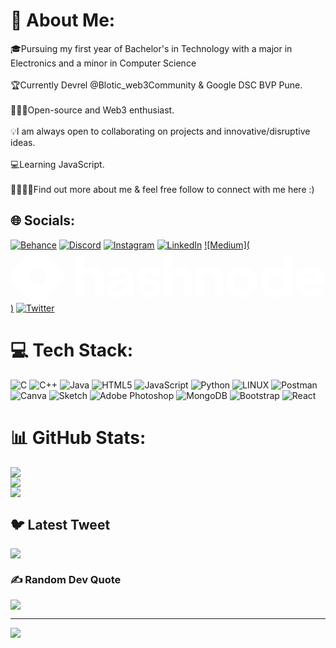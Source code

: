 # 💫 About Me:
🎓Pursuing my first year of Bachelor's in Technology with a major in Electronics and a minor in Computer Science<br><br>🏆Currently Devrel @Blotic_web3Community & Google DSC BVP Pune.<br><br>🧑🏻‍💻Open-source and Web3 enthusiast.<br><br>💡I am always open to collaborating on projects and innovative/disruptive ideas.<br><br>💻Learning JavaScript.<br><br>🫱🏻‍🫲🏻Find out more about me & feel free follow to connect with me here :)


## 🌐 Socials:
[![Behance](https://img.shields.io/badge/Behance-1769ff?logo=behance&logoColor=white)](https://behance.net/parthmandale) [![Discord](https://img.shields.io/badge/Discord-%237289DA.svg?logo=discord&logoColor=white)](https://discord.gg/https://discord.gg/Nsny9aD5j4) [![Instagram](https://img.shields.io/badge/Instagram-%23E4405F.svg?logo=Instagram&logoColor=white)](https://instagram.com/im_parth.m) [![LinkedIn](https://img.shields.io/badge/LinkedIn-%230077B5.svg?logo=linkedin&logoColor=white)](https://linkedin.com/in/parth-mandale-0b7014247/) [![Medium](<svg fill="none" viewBox="0 0 334 56" xmlns="http://www.w3.org/2000/svg"><path fill="#fff" fill-rule="evenodd" d="M4.464 18.71c-5.133 5.131-5.133 13.449 0 18.58l14.868 14.862c5.133 5.13 13.454 5.13 18.586 0L52.786 37.29c5.133-5.13 5.133-13.448 0-18.579L37.918 3.848c-5.133-5.13-13.454-5.13-18.586 0L4.464 18.71ZM35.13 34.503a9.193 9.193 0 0 0 0-13.006 9.2 9.2 0 0 0-13.01 0 9.193 9.193 0 0 0 0 13.006 9.202 9.202 0 0 0 13.01 0Z" clip-rule="evenodd"/><path fill="#fff" d="M69.636 49.346V5.966h8.599v18.28l-1.032-1.375c.726-1.872 1.892-3.247 3.497-4.126 1.643-.917 3.554-1.375 5.733-1.375 2.37 0 4.433.496 6.191 1.49a10.498 10.498 0 0 1 4.185 4.183c.994 1.757 1.49 3.82 1.49 6.19v20.113H89.7v-18.28c0-1.223-.248-2.273-.745-3.152a4.97 4.97 0 0 0-2.006-2.063c-.841-.497-1.835-.745-2.981-.745-1.109 0-2.102.248-2.981.745a5.354 5.354 0 0 0-2.064 2.063c-.459.879-.688 1.93-.688 3.152v18.28h-8.6ZM112.496 50.034c-2.255 0-4.204-.363-5.848-1.089-1.643-.726-2.904-1.757-3.783-3.094-.879-1.376-1.319-3-1.319-4.871 0-1.758.401-3.305 1.204-4.642.802-1.375 2.025-2.522 3.669-3.438 1.681-.917 3.764-1.567 6.248-1.949l9.574-1.547v6.304l-8.026 1.432c-1.223.23-2.159.63-2.809 1.204-.649.535-.974 1.318-.974 2.35 0 .954.363 1.7 1.089 2.234.726.535 1.624.802 2.694.802 1.414 0 2.657-.305 3.727-.916 1.07-.612 1.891-1.433 2.465-2.465a6.928 6.928 0 0 0 .917-3.495v-8.138c0-1.184-.478-2.177-1.433-2.98-.917-.802-2.179-1.203-3.784-1.203-1.529 0-2.885.42-4.07 1.26-1.147.841-1.987 1.95-2.523 3.325l-6.879-3.267a11.175 11.175 0 0 1 2.924-4.527c1.338-1.26 2.943-2.235 4.815-2.923 1.873-.687 3.918-1.031 6.134-1.031 2.637 0 4.969.477 6.994 1.432 2.026.956 3.593 2.293 4.701 4.012 1.147 1.68 1.72 3.648 1.72 5.902v20.63h-8.026v-5.042l1.949-.344c-.917 1.375-1.93 2.521-3.038 3.438a11.21 11.21 0 0 1-3.726 1.948c-1.376.459-2.905.688-4.586.688ZM147.351 50.034c-3.44 0-6.44-.802-9-2.407-2.523-1.643-4.243-3.84-5.16-6.59l6.306-2.98c.803 1.681 1.892 3 3.268 3.954a7.86 7.86 0 0 0 4.586 1.433c1.223 0 2.159-.248 2.809-.745.65-.497.975-1.184.975-2.063 0-.459-.115-.84-.344-1.146-.23-.344-.574-.65-1.032-.917-.459-.267-1.032-.497-1.72-.688l-5.332-1.49c-2.56-.726-4.528-1.89-5.904-3.495-1.376-1.643-2.064-3.572-2.064-5.788 0-1.949.497-3.649 1.49-5.1.994-1.452 2.389-2.58 4.185-3.381 1.797-.841 3.86-1.261 6.192-1.261 3.057 0 5.732.726 8.026 2.177 2.331 1.414 3.974 3.42 4.93 6.017l-6.364 2.98c-.458-1.299-1.299-2.33-2.522-3.094-1.185-.802-2.542-1.203-4.07-1.203-1.109 0-1.988.229-2.637.687-.612.459-.918 1.089-.918 1.891 0 .42.115.803.344 1.146.23.344.593.65 1.09.917.535.268 1.184.516 1.949.745l4.987 1.49c2.599.764 4.586 1.93 5.962 3.496 1.376 1.528 2.064 3.419 2.064 5.673 0 1.948-.516 3.648-1.548 5.1-.993 1.452-2.388 2.598-4.185 3.439-1.796.802-3.917 1.203-6.363 1.203ZM163.44 49.346V5.966h8.599v18.28l-1.032-1.375c.726-1.872 1.892-3.247 3.497-4.126 1.643-.917 3.554-1.375 5.733-1.375 2.369 0 4.433.496 6.191 1.49a10.501 10.501 0 0 1 4.185 4.183c.994 1.757 1.49 3.82 1.49 6.19v20.113h-8.599v-18.28c0-1.223-.248-2.273-.745-3.152a4.971 4.971 0 0 0-2.006-2.063c-.841-.497-1.835-.745-2.981-.745-1.109 0-2.102.248-2.981.745a5.357 5.357 0 0 0-2.064 2.063c-.459.879-.688 1.93-.688 3.152v18.28h-8.599ZM196.611 49.346V18.058h8.026v6.189l-.459-1.376c.727-1.872 1.892-3.247 3.497-4.126 1.644-.917 3.555-1.375 5.733-1.375 2.37 0 4.433.496 6.191 1.49a10.489 10.489 0 0 1 4.185 4.183c.994 1.757 1.491 3.82 1.491 6.19v20.113h-8.599v-18.28c0-1.223-.249-2.273-.745-3.152a4.973 4.973 0 0 0-2.007-2.063c-.841-.497-1.834-.745-2.981-.745-1.108 0-2.102.248-2.981.745a5.357 5.357 0 0 0-2.064 2.063c-.458.879-.688 1.93-.688 3.152v18.28h-8.599ZM245.318 50.034c-3.095 0-5.923-.707-8.484-2.12a16.664 16.664 0 0 1-6.077-5.788c-1.49-2.483-2.236-5.291-2.236-8.424 0-3.171.746-5.979 2.236-8.424a16.664 16.664 0 0 1 6.077-5.788c2.561-1.413 5.389-2.12 8.484-2.12 3.096 0 5.905.707 8.428 2.12 2.522 1.414 4.528 3.343 6.019 5.788 1.529 2.445 2.293 5.253 2.293 8.424 0 3.133-.764 5.94-2.293 8.424-1.491 2.445-3.497 4.374-6.019 5.788-2.523 1.413-5.332 2.12-8.428 2.12Zm0-7.736c1.567 0 2.924-.363 4.071-1.089 1.184-.726 2.102-1.738 2.751-3.037.688-1.3 1.032-2.79 1.032-4.47 0-1.681-.344-3.152-1.032-4.413-.649-1.299-1.567-2.31-2.751-3.037-1.147-.764-2.504-1.146-4.071-1.146-1.567 0-2.942.382-4.127 1.146-1.185.726-2.121 1.738-2.809 3.037-.65 1.261-.975 2.732-.975 4.413 0 1.68.325 3.17.975 4.47.688 1.299 1.624 2.311 2.809 3.037s2.56 1.089 4.127 1.089ZM280.71 50.034c-3.057 0-5.79-.726-8.197-2.178-2.408-1.451-4.319-3.419-5.733-5.902-1.376-2.483-2.064-5.234-2.064-8.252 0-3.056.707-5.807 2.121-8.252 1.414-2.483 3.325-4.45 5.733-5.903 2.408-1.451 5.102-2.177 8.083-2.177 2.293 0 4.319.44 6.077 1.318 1.796.84 3.21 2.044 4.242 3.61l-1.319 1.72V5.965h8.6v43.38h-8.026v-5.73l.802 1.776c-1.07 1.528-2.522 2.694-4.357 3.496-1.834.764-3.821 1.146-5.962 1.146Zm1.032-7.736c1.567 0 2.943-.363 4.128-1.089s2.102-1.738 2.752-3.037c.687-1.3 1.031-2.79 1.031-4.47 0-1.681-.344-3.171-1.031-4.47-.65-1.299-1.567-2.311-2.752-3.037-1.185-.726-2.561-1.089-4.128-1.089-1.567 0-2.981.382-4.242 1.146-1.223.726-2.178 1.738-2.866 3.037-.688 1.261-1.032 2.732-1.032 4.413 0 1.68.344 3.17 1.032 4.47.688 1.299 1.643 2.311 2.866 3.037 1.261.726 2.675 1.089 4.242 1.089ZM318.481 50.034c-3.325 0-6.211-.726-8.657-2.178-2.446-1.49-4.338-3.476-5.675-5.96-1.338-2.483-2.007-5.233-2.007-8.251 0-3.133.688-5.922 2.064-8.367 1.414-2.445 3.306-4.374 5.676-5.788 2.369-1.413 5.044-2.12 8.025-2.12 2.485 0 4.682.4 6.593 1.203 1.911.764 3.516 1.853 4.815 3.267a14.224 14.224 0 0 1 3.039 4.928c.688 1.834 1.032 3.84 1.032 6.017 0 .611-.039 1.223-.115 1.834-.038.573-.134 1.07-.287 1.49h-23.446v-6.304h18.574l-4.071 2.98c.383-1.643.363-3.094-.057-4.355-.42-1.3-1.166-2.311-2.236-3.037-1.032-.765-2.312-1.146-3.841-1.146-1.49 0-2.771.362-3.841 1.088-1.07.726-1.872 1.796-2.407 3.21-.535 1.413-.746 3.132-.631 5.157-.153 1.757.057 3.305.631 4.642.573 1.337 1.452 2.387 2.637 3.151 1.184.726 2.618 1.09 4.299 1.09 1.529 0 2.828-.306 3.898-.918a6.544 6.544 0 0 0 2.58-2.521l6.88 3.266c-.612 1.529-1.587 2.866-2.924 4.012-1.3 1.146-2.847 2.044-4.644 2.693-1.796.611-3.764.917-5.904.917Z"/>
</svg>)](https://parthmandale.hashnode.dev/) 
[![Twitter](https://img.shields.io/badge/Twitter-%231DA1F2.svg?logo=Twitter&logoColor=white)](https://twitter.com/ParthMandale) 

# 💻 Tech Stack:
![C](https://img.shields.io/badge/c-%2300599C.svg?style=for-the-badge&logo=c&logoColor=white) ![C++](https://img.shields.io/badge/c++-%2300599C.svg?style=for-the-badge&logo=c%2B%2B&logoColor=white) ![Java](https://img.shields.io/badge/java-%23ED8B00.svg?style=for-the-badge&logo=java&logoColor=white) ![HTML5](https://img.shields.io/badge/html5-%23E34F26.svg?style=for-the-badge&logo=html5&logoColor=white) ![JavaScript](https://img.shields.io/badge/javascript-%23323330.svg?style=for-the-badge&logo=javascript&logoColor=%23F7DF1E) ![Python](https://img.shields.io/badge/python-3670A0?style=for-the-badge&logo=python&logoColor=ffdd54) ![LINUX](https://img.shields.io/badge/Linux-FCC624?style=for-the-badge&logo=linux&logoColor=black) ![Postman](https://img.shields.io/badge/Postman-FF6C37?style=for-the-badge&logo=postman&logoColor=white) ![Canva](https://img.shields.io/badge/Canva-%2300C4CC.svg?style=for-the-badge&logo=Canva&logoColor=white) ![Sketch](https://img.shields.io/badge/Sketch-FFB387?style=for-the-badge&logo=sketch&logoColor=black) ![Adobe Photoshop](https://img.shields.io/badge/adobephotoshop-%2331A8FF.svg?style=for-the-badge&logo=adobephotoshop&logoColor=white) ![MongoDB](https://img.shields.io/badge/MongoDB-%234ea94b.svg?style=for-the-badge&logo=mongodb&logoColor=white) ![Bootstrap](https://img.shields.io/badge/bootstrap-%23563D7C.svg?style=for-the-badge&logo=bootstrap&logoColor=white) ![React](https://img.shields.io/badge/react-%2320232a.svg?style=for-the-badge&logo=react&logoColor=%2361DAFB)
# 📊 GitHub Stats:
![](https://github-readme-stats.vercel.app/api?username=Parthmandale&theme=dark&hide_border=false&include_all_commits=false&count_private=true)<br/>
![](https://github-readme-streak-stats.herokuapp.com/?user=Parthmandale&theme=dark&hide_border=false)<br/>
![](https://github-readme-stats.vercel.app/api/top-langs/?username=Parthmandale&theme=dark&hide_border=false&include_all_commits=false&count_private=true&layout=compact)

## 🐦 Latest Tweet
[![](https://gtce.itsvg.in/api?username=ParthMandale)](https://github.com/VishwaGauravIn/github-twitter-card-embed)

### ✍️ Random Dev Quote
![](https://quotes-github-readme.vercel.app/api?type=horizontal&theme=radical)

---
[![](https://visitcount.itsvg.in/api?id=Parthmandale&icon=0&color=0)](https://visitcount.itsvg.in)

<!-- Proudly created with GPRM ( https://gprm.itsvg.in ) -->
